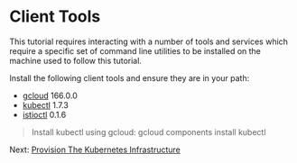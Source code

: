 # Client Tools

This tutorial requires interacting with a number of tools and services which require a specific set of command line utilities to be installed on the machine used to follow this tutorial.

Install the following client tools and ensure they are in your path:

* [gcloud](https://cloud.google.com/sdk/) 166.0.0
* [kubectl](https://cloud.google.com/sdk/docs/components) 1.7.3
* [istioctl](https://github.com/istio/istio/releases) 0.1.6

> Install kubectl using gcloud: gcloud components install kubectl

Next: [Provision The Kubernetes Infrastructure](03-kubernetes-infrastructure.md)

